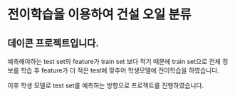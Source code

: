 # 전이학습을 이용하여 건설 오일 분류
## 데이콘 프로젝트입니다.


예측해야하는 test set의 feature가 train set 보다 적기 때문에
train set으로 전체 정보를 학습 후 feature가 더 적은 test에 맞추어 학생모델에 전이학습을 하였습니다.

이후 학생 모델로 test set를 예측하는 방향으로 프로젝트를 진행하였습니다.

